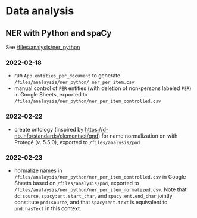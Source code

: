 # Data analysis

## NER with Python and spaCy

See [/files/analysis/ner_python](https://github.com/MHindermann/rheinschifffahrt/tree/master/files/analysis/ner_python)

### 2022-02-18

- run `App.entities_per_document` to generate `/files/analaysis/ner_python/
  ner_per_item.csv`
- manual control of `PER` entities (with deletion of non-persons labeled `PER`) in Google Sheets, exported to `/files/analaysis/ner_python/ner_per_item_controlled.csv`

### 2022-02-22

- create ontology (inspired by https://d-nb.info/standards/elementset/gnd) for name normalization on with Protegé (v.
  5.5.0), exported to `/files/analysis/pnd` 
 
### 2022-02-23
- normalize names in `/files/analaysis/ner_python/ner_per_item_controlled.csv` in Google Sheets based on `/files/analysis/pnd`, exported to  
  `/files/analaysis/ner_python/ner_per_item_normalized.csv`. Note that `dc:source`, `spacy:ent.start_char`, and 
  `spacy:ent.end_char` jointly constitute `pnd:source`, and that `spacy:ent.text` is equivalent to `pnd:hasText` in 
  this context.